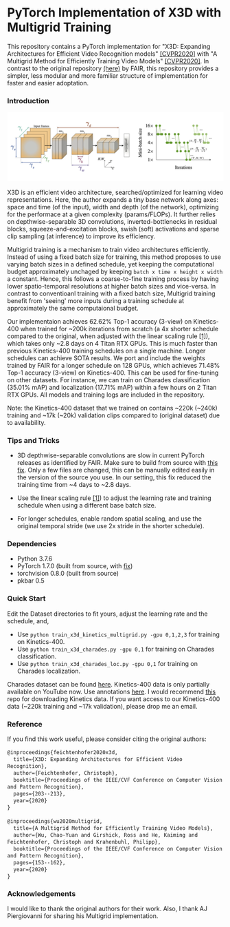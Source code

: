# PyTorch Implementation of X3D with Multigrid Training

This repository contains a PyTorch implementation for "X3D: Expanding Architectures for Efficient Video Recognition models" [[CVPR2020]](http://openaccess.thecvf.com/content_CVPR_2020/papers/Feichtenhofer_X3D_Expanding_Architectures_for_Efficient_Video_Recognition_CVPR_2020_paper.pdf) with "A Multigrid Method for Efficiently Training Video Models" [[CVPR2020]](http://openaccess.thecvf.com/content_CVPR_2020/papers/Wu_A_Multigrid_Method_for_Efficiently_Training_Video_Models_CVPR_2020_paper.pdf). In contrast to the original repository [(here)](https://github.com/facebookresearch/SlowFast) by FAIR, this repository provides a simpler, less modular and more familiar structure of implementation for faster and easier adoptation. 

### Introduction

<img src="./fig/fig.png" width="1000">

X3D is an efficient video architecture, searched/optimized for learning video representations. Here, the author expands a tiny base network along axes: space and time (of the input), width and depth (of the network), optimizing for the performace at a given complexity (params/FLOPs). It further relies on depthwise-separable 3D convolutions, inverted-bottlenecks in residual blocks, squeeze-and-excitation blocks, swish (soft) activations and sparse clip sampling (at inference) to improve its efficiency.

Multigrid training is a mechanism to train video architectures efficiently. Instead of using a fixed batch size for training, this method proposes to use varying batch sizes in a defined schedule, yet keeping the computational budget approximately unchaged by keeping `batch x time x height x width` a constant. Hence, this follows a coarse-to-fine training process by having lower spatio-temporal resolutions at higher batch sizes and vice-versa. In contrast to conventioanl training with a fixed batch size, Multigrid training benefit from 'seeing' more inputs during a training schedule at approximately the same computaional budget.

Our implementaion achieves 62.62% Top-1 accuracy (3-view) on Kinetics-400 when trained for ~200k iterations from scratch (a 4x shorter schedule compared to the original, when adjusted with the linear scaling rule [[1]](https://arxiv.org/pdf/1706.02677.pdf%5B3%5D%20ImageNet)), which takes only ~2.8 days on 4 Titan RTX GPUs. This is much faster than previous Kinetics-400 training schedules on a single machine. Longer schedules can achieve SOTA results. We port and include the weights trained by FAIR for a longer schedule on 128 GPUs, which achieves 71.48% Top-1 accuracy (3-view) on Kinetics-400. This can be used for fine-tuning on other datasets. For instance, we can train on Charades classification (35.01% mAP) and localization (17.71% mAP) within a few hours on 2 Titan RTX GPUs. All models and training logs are included in the repository. 

Note: the Kinetics-400 dataset that we trained on contains ~220k (~240k) training and ~17k (~20k) validation clips compared to (original dataset) due to availability. 


### Tips and Tricks

- 3D depthwise-separable convolutions are slow in current PyTorch releases as identified by FAIR. Make sure to build from source with [this fix](https://github.com/pytorch/pytorch/pull/40801). Only a few files are changed, this can be manually edited easily in the version of the source you use. In our setting, this fix reduced the training time from ~4 days to ~2.8 days.

- Use the linear scaling rule [[1]](https://arxiv.org/pdf/1706.02677.pdf%5B3%5D%20ImageNet)) to adjust the learning rate and training schedule when using a different base batch size.

- For longer schedules, enable random spatial scaling, and use the original temporal stride (we use 2x stride in the shorter schedule).

### Dependencies

- Python 3.7.6
- PyTorch 1.7.0 (built from source, with [fix](https://github.com/pytorch/pytorch/pull/40801))
- torchvision 0.8.0 (built from source)
- pkbar 0.5

### Quick Start

Edit the Dataset directories to fit yours, adjust the learning rate and the schedule, and,

- Use `python train_x3d_kinetics_multigrid.py -gpu 0,1,2,3` for training on Kinetics-400.
- Use `python train_x3d_charades.py -gpu 0,1` for training on Charades classification.
- Use `python train_x3d_charades_loc.py -gpu 0,1` for training on Charades localization.

Charades dataset can be found [here](http://vuchallenge.org/charades.html). Kinetics-400 data is only partially available on YouTube now. Use annotations [here](https://github.com/Showmax/kinetics-downloader). I would recommend [this](https://github.com/Showmax/kinetics-downloader) repo for downloading Kinetics data. If you want access to our Kinetics-400 data (~220k training and ~17k validation), please drop me an email.

### Reference

If you find this work useful, please consider citing the original authors:
```
@inproceedings{feichtenhofer2020x3d,
  title={X3D: Expanding Architectures for Efficient Video Recognition},
  author={Feichtenhofer, Christoph},
  booktitle={Proceedings of the IEEE/CVF Conference on Computer Vision and Pattern Recognition},
  pages={203--213},
  year={2020}
}

@inproceedings{wu2020multigrid,
  title={A Multigrid Method for Efficiently Training Video Models},
  author={Wu, Chao-Yuan and Girshick, Ross and He, Kaiming and Feichtenhofer, Christoph and Krahenbuhl, Philipp},
  booktitle={Proceedings of the IEEE/CVF Conference on Computer Vision and Pattern Recognition},
  pages={153--162},
  year={2020}
}
```

### Acknowledgements

I would like to thank the original authors for their work. Also, I thank AJ Piergiovanni for sharing his Multigrid implementation.

